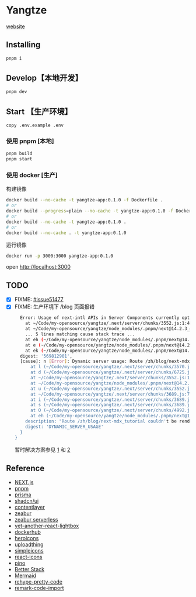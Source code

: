 # Yangtze

[website](https://yangtze.zeabur.app)

## Installing

```bash
pnpm i
```

## Develop【本地开发】

```bash
pnpm dev
```

## Start 【生产环境】

`copy .env.example .env`

### 使用 pnpm [本地]

```bash
pnpm build
pnpm start
```

### 使用 docker [生产]

构建镜像

```bash
docker build --no-cache -t yangtze-app:0.1.0 -f Dockerfile .
# or
docker build --progress=plain --no-cache -t yangtze-app:0.1.0 -f Dockerfile .
# or
docker build --no-cache -t yangtze-app:0.1.0 .
# or
docker build --no-cache . -t yangtze-app:0.1.0
```

运行镜像

```bash
docker run -p 3000:3000 yangtze-app:0.1.0
```

open [http://localhost:3000](http://localhost:3000)

## TODO

- [x] FIXME: [#issue51477](https://github.com/vercel/next.js/issues/51477)
- [x] FIXME: 生产环境下 /blog 页面报错
  ```bash
    Error: Usage of next-intl APIs in Server Components currently opts into dynamic rendering. This limitation will eventually be lifted, but as a stopgap solution, you can use the `unstable_setRequestLocale` API to enable static rendering, see https://next-intl-docs.vercel.app/docs/getting-started/app-router-server-components#static-rendering
      at ~/Code/my-opensource/yangtze/.next/server/chunks/3552.js:1:41199
      at ~/Code/my-opensource/yangtze/node_modules/.pnpm/next@14.2.3_@opentelemetry+api@1.8.0_react-dom@18.3.1_react@18.3.1__react@18.3.1/node_modules/next/dist/compiled/next-server/app-page.runtime.prod.js:12:185493
      ... 5 lines matching cause stack trace ...
      at eh (~/Code/my-opensource/yangtze/node_modules/.pnpm/next@14.2.3_@opentelemetry+api@1.8.0_react-dom@18.3.1_react@18.3.1__react@18.3.1/node_modules/next/dist/compiled/next-server/app-page.runtime.prod.js:12:134786)
      at e (~/Code/my-opensource/yangtze/node_modules/.pnpm/next@14.2.3_@opentelemetry+api@1.8.0_react-dom@18.3.1_react@18.3.1__react@18.3.1/node_modules/next/dist/compiled/next-server/app-page.runtime.prod.js:12:137671)
      at ek (~/Code/my-opensource/yangtze/node_modules/.pnpm/next@14.2.3_@opentelemetry+api@1.8.0_react-dom@18.3.1_react@18.3.1__react@18.3.1/node_modules/next/dist/compiled/next-server/app-page.runtime.prod.js:12:138145) {
    digest: '569812901',
    [cause]: n [Error]: Dynamic server usage: Route /zh/blog/next-mdx_tutorial couldn't be rendered statically because it used headers. See more info here: https://nextjs.org/docs/messages/dynamic-server-error
        at l (~/Code/my-opensource/yangtze/.next/server/chunks/3570.js:1:56076)
        at d (~/Code/my-opensource/yangtze/.next/server/chunks/6725.js:30:24360)
        at ~/Code/my-opensource/yangtze/.next/server/chunks/3552.js:1:41101
        at ~/Code/my-opensource/yangtze/node_modules/.pnpm/next@14.2.3_@opentelemetry+api@1.8.0_react-dom@18.3.1_react@18.3.1__react@18.3.1/node_modules/next/dist/compiled/next-server/app-page.runtime.prod.js:12:185493
        at u (~/Code/my-opensource/yangtze/.next/server/chunks/3552.js:1:41941)
        at ~/Code/my-opensource/yangtze/.next/server/chunks/3689.js:7:3142
        at i (~/Code/my-opensource/yangtze/.next/server/chunks/3689.js:7:3145)
        at s (~/Code/my-opensource/yangtze/.next/server/chunks/3689.js:7:3933)
        at O (~/Code/my-opensource/yangtze/.next/server/chunks/4992.js:1:3527)
        at eh (~/Code/my-opensource/yangtze/node_modules/.pnpm/next@14.2.3_@opentelemetry+api@1.8.0_react-dom@18.3.1_react@18.3.1__react@18.3.1/node_modules/next/dist/compiled/next-server/app-page.runtime.prod.js:12:134786) {
      description: "Route /zh/blog/next-mdx_tutorial couldn't be rendered statically because it used headers. See more info here: https://nextjs.org/docs/messages/dynamic-server-error",
      digest: 'DYNAMIC_SERVER_USAGE'
    }
  }
  ```
  暂时解决方案参见 [1](https://github.com/amannn/next-intl/issues/521) 和 [2](https://github.com/amannn/next-intl/issues/663)

## Reference

- [NEXT.js](https://nextjs.org/)
- [pnpm](https://pnpm.io/)
- [prisma](https://www.prisma.io/docs)
- [shadcn/ui](https://github.com/shadcn-ui/ui)
- [contentlayer](https://contentlayer.dev/)
- [zeabur](https://zeabur.com/docs/zh-CN/guides/nodejs)
- [zeabur serverless](https://zeabur.com/docs/zh-CN/deploy/serverless)
- [yet-another-react-lightbox](https://yet-another-react-lightbox.com/)
- [dockerhub](https://hub.docker.com/_/node/tags)
- [heroicons](https://heroicons.com/micro)
- [uploadthing](https://uploadthing.com/)
- [simpleicons](https://simpleicons.org/)
- [react-icons](https://react-icons.github.io/react-icons/)
- [pino](https://getpino.io/#/)
- [Better Stack](https://betterstack.com/)
- [Mermaid](https://mermaid.js.org/syntax/sequenceDiagram.html)
- [rehype-pretty-code](https://rehype-pretty.pages.dev/#usage)
- [remark-code-import](https://github.com/kevin940726/remark-code-import)
